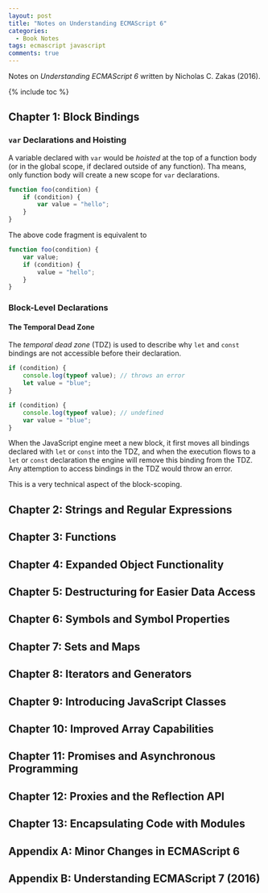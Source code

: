 ```yaml
---
layout: post
title: "Notes on Understanding ECMAScript 6"
categories:
  - Book Notes
tags: ecmascript javascript
comments: true
---
```


Notes on *Understanding ECMAScript 6* written by Nicholas C. Zakas (2016).

{% include toc %}

## Chapter 1: Block Bindings

### `var` Declarations and Hoisting

A variable declared with `var` would be *hoisted* at the top of a function body (or in the global scope, if declared outside of any function). Tha means, only function body will create a new scope for `var` declarations.

```javascript
function foo(condition) {
    if (condition) {
        var value = "hello";
    }
}
```

The above code fragment is equivalent to

```javascript
function foo(condition) {
    var value;
    if (condition) {
        value = "hello";
    }
}
```

### Block-Level Declarations

#### The Temporal Dead Zone

The *temporal dead zone* (TDZ) is used to describe why `let` and `const` bindings are not accessible before their declaration.

```javascript
if (condition) {
    console.log(typeof value); // throws an error
    let value = "blue";
}
```

```javascript
if (condition) {
    console.log(typeof value); // undefined
    var value = "blue";
}
```

When the JavaScript engine meet a new block, it first moves all bindings declared with `let` or `const` into the TDZ, and when the execution flows to a `let` or `const` declaration the engine will remove this binding from the TDZ. Any attemption to access bindings in the TDZ would throw an error.

This is a very technical aspect of the block-scoping.

## Chapter 2: Strings and Regular Expressions
## Chapter 3: Functions
## Chapter 4: Expanded Object Functionality
## Chapter 5: Destructuring for Easier Data Access
## Chapter 6: Symbols and Symbol Properties
## Chapter 7: Sets and Maps
## Chapter 8: Iterators and Generators
## Chapter 9: Introducing JavaScript Classes
## Chapter 10: Improved Array Capabilities
## Chapter 11: Promises and Asynchronous Programming
## Chapter 12: Proxies and the Reflection API
## Chapter 13: Encapsulating Code with Modules
## Appendix A: Minor Changes in ECMAScript 6
## Appendix B: Understanding ECMAScript 7 (2016)